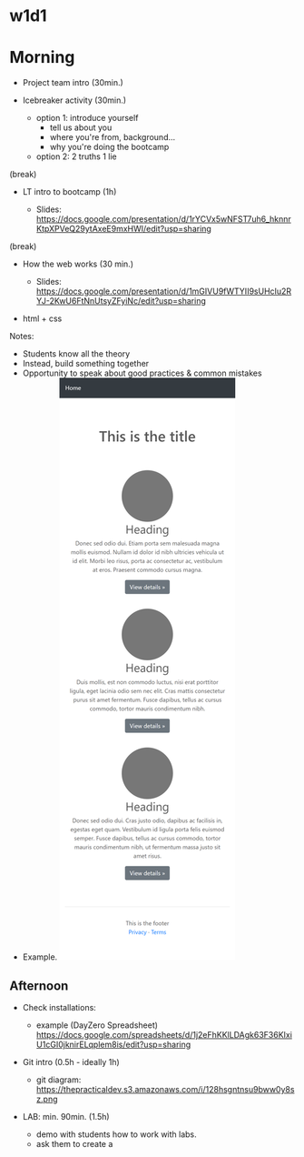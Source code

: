 
# w1d1

<!-- Status: check that it follows the new schedule (v6.3 Mercury) -->


<!-- 


@LT:

IMPORTANT:
- Go very fast through basic concepts +++
- Give plenty of time for Git concepts +++++
- Give plenty of time for LAB  +++++


 -->



# Morning


- Project team intro (30min.)

- Icebreaker activity (30min.)
  - option 1: introduce yourself
    - tell us about you
    - where you're from, background...
    - why you're doing the bootcamp
  - option 2: 2 truths 1 lie

(break)

- LT intro to bootcamp (1h)

  - Slides: https://docs.google.com/presentation/d/1rYCVx5wNFST7uh6_hknnrKtpXPVeQ29ytAxeE9mxHWI/edit?usp=sharing


(break)


- How the web works (30 min.)
  - Slides: https://docs.google.com/presentation/d/1mGIVU9fWTYII9sUHcIu2RYJ-2KwU6FtNnUtsyZFyiNc/edit?usp=sharing
  <!-- 
  
  @Luis: 
  - simplify this a lot (some students may find this overwhelming -especially the network panel)
  - alternative: show the dev tools while we do a codealong (code much more simple)
  
  -->


- html + css

  <!--

  Tell students: 
    - I'll try to go fast + focus on fundamentals & good practices
    - if concepts are not clear (ex. css selectors), please read again through students portal

  -->


Notes:
- Students know all the theory 
- Instead, build something together
- Opportunity to speak about good practices & common mistakes
- Example. ![css exercise](./images/w1d3-css-exercise.png)







## Afternoon

- Check installations:
  - example (DayZero Spreadsheet) https://docs.google.com/spreadsheets/d/1j2eFhKKlLDAgk63F36KIxiU1cGI0jknirELqplem8is/edit?usp=sharing
  

- Git intro (0.5h - ideally 1h) 
  - git diagram: https://thepracticaldev.s3.amazonaws.com/i/128hsgntnsu9bww0y8sz.png

  <!-- @todo: prepare slides git  -->



- LAB: min. 90min. (1.5h)
  - demo with students how to work with labs.
  - ask them to create a 

